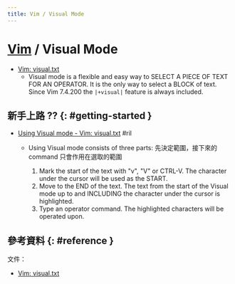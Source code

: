 ```yaml
---
title: Vim / Visual Mode
---
```

# [Vim](vim.md) / Visual Mode

  - [Vim: visual\.txt](https://vimhelp.org/visual.txt.html)
      - Visual mode is a flexible and easy way to SELECT A PIECE OF TEXT FOR AN OPERATOR. It is the only way to select a BLOCK of text. Since Vim 7.4.200 the `|+visual|` feature is always included.

## 新手上路 ?? {: #getting-started }

  - [Using Visual mode - Vim: visual\.txt](https://vimhelp.org/visual.txt.html#visual-use) #ril
      - Using Visual mode consists of three parts: 先決定範圍，接下來的 command 只會作用在選取的範圍

         1. Mark the start of the text with "v", "V" or CTRL-V. The character under the cursor will be used as the START.
         2. Move to the END of the text. The text from the start of the Visual mode up to and INCLUDING the character under the cursor is highlighted.
         3. Type an operator command. The highlighted characters will be operated upon.

## 參考資料 {: #reference }

文件：

  - [Vim: visual.txt](https://vimhelp.org/visual.txt.html)
